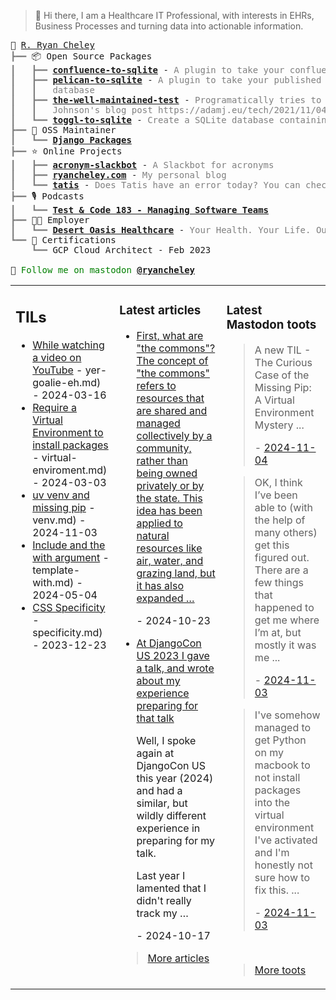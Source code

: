 > 👋 Hi there, I am a Healthcare IT Professional, with interests in EHRs, Business Processes and turning data into actionable information.

<pre style="font-family:Menlo,'DejaVu Sans Mono',consolas,'Courier New',monospace">🙂 <a href="https://www.ryancheley.com">R. Ryan Cheley</a>
<span style="color: #808080; text-decoration-color: #808080">┣━━ </span>📦 Open Source Packages
<span style="color: #808080; text-decoration-color: #808080">┃   ┣━━ </span><span style="font-weight: bold"><a href="https://pypi.org/project/confluence-to-sqlite/">confluence-to-sqlite</a></span> - <span style="color: #808080; text-decoration-color: #808080">A plugin to take your confluence data and add it to a SQLite database</span>
<span style="color: #808080; text-decoration-color: #808080">┃   ┣━━ </span><span style="font-weight: bold"><a href="https://pypi.org/project/pelican-to-sqlite/">pelican-to-sqlite</a></span> - <span style="color: #808080; text-decoration-color: #808080">A plugin to take your published Pelican posts and put them into a SQLite</span>
<span style="color: #808080; text-decoration-color: #808080">┃   ┃   </span><span style="color: #808080; text-decoration-color: #808080">database</span>
<span style="color: #808080; text-decoration-color: #808080">┃   ┣━━ </span><span style="font-weight: bold"><a href="https://pypi.org/project/the-well-maintained-test/">the-well-maintained-test</a></span> - <span style="color: #808080; text-decoration-color: #808080">Programatically tries to answer the 12 questions from Adam </span>
<span style="color: #808080; text-decoration-color: #808080">┃   ┃   </span><span style="color: #808080; text-decoration-color: #808080">Johnson&#x27;s blog post https://adamj.eu/tech/2021/11/04/the-well-maintained-test/</span>
<span style="color: #808080; text-decoration-color: #808080">┃   ┗━━ </span><span style="font-weight: bold"><a href="https://pypi.org/project/toggl-to-sqlite/">toggl-to-sqlite</a></span> - <span style="color: #808080; text-decoration-color: #808080">Create a SQLite database containing data from your Toggl account.</span>
<span style="color: #808080; text-decoration-color: #808080">┣━━ </span>🧰 OSS Maintainer
<span style="color: #808080; text-decoration-color: #808080">┃   ┗━━ </span><span style="font-weight: bold"><a href="https://djangopackages.org">Django Packages</a></span>
<span style="color: #808080; text-decoration-color: #808080">┣━━ </span>⭐ Online Projects
<span style="color: #808080; text-decoration-color: #808080">┃   ┣━━ </span><span style="font-weight: bold"><a href="https://slackbot.ryancheley.com">acronym-slackbot</a></span> - <span style="color: #808080; text-decoration-color: #808080">A Slackbot for acronyms</span>
<span style="color: #808080; text-decoration-color: #808080">┃   ┣━━ </span><span style="font-weight: bold"><a href="https://www.ryancheley.com">ryancheley.com</a></span> - <span style="color: #808080; text-decoration-color: #808080">My personal blog</span>
<span style="color: #808080; text-decoration-color: #808080">┃   ┗━━ </span><span style="font-weight: bold"><a href="https://doestatisjrhaveanerrortoday.com">tatis</a></span> - <span style="color: #808080; text-decoration-color: #808080">Does Tatis have an error today? You can check here</span>
<span style="color: #808080; text-decoration-color: #808080">┣━━ </span>🎙️ Podcasts
<span style="color: #808080; text-decoration-color: #808080">┃   ┗━━ </span><span style="font-weight: bold"><a href="https://testandcode.com/183">Test &amp; Code 183 - Managing Software Teams</a></span>
<span style="color: #808080; text-decoration-color: #808080">┣━━ </span>👨‍💻 Employer
<span style="color: #808080; text-decoration-color: #808080">┃   ┗━━ </span><span style="font-weight: bold"><a href="https://www.mydohc.com">Desert Oasis Healthcare</a></span> - <span style="color: #808080; text-decoration-color: #808080">Your Health. Your Life. Our Passion.</span>
<span style="color: #808080; text-decoration-color: #808080">┗━━ </span>📜 Certifications
<span style="color: #808080; text-decoration-color: #808080">    ┗━━ </span>GCP Cloud Architect - Feb 2023

🦣 <span style="color: #008000; text-decoration-color: #008000">Follow me on mastodon </span><span style="color: #008000; text-decoration-color: #008000; font-weight: bold"><a href="https://mastodon.social/@ryancheley">@ryancheley</a></span>
</pre>


<table><tr><td valign="top" width="33%">

## TILs

<ul>

  <li><a href="https://www.google.com/url?sa=t&rct=j&q=&esrc=s&source=web&cd=&ved=2ahUKEwiu4OSS1PmEAxWck4kEHedYCXoQwqsBegQICBAG&url=https%3A%2F%2Fwww.youtube.com%2Fwatch%3Fv%3DU2uwdVSfaDo&usg=AOvVaw0xGYxzDUlv6v82tY7FAAuW&opi=89978449 the other day I learned that" target="_blank">While watching a video on YouTube</a> - yer-goalie-eh.md) - 2024-03-16</li>

  <li><a href="https://github.com/ryancheley/til/blob/main/Python/require" target="_blank">Require a Virtual Environment to install packages</a> - virtual-enviroment.md) - 2024-03-03</li>

  <li><a href="https://github.com/ryancheley/til/blob/main/uv/uv" target="_blank">uv venv and missing pip</a> - venv.md) - 2024-11-03</li>

  <li><a href="https://github.com/ryancheley/til/blob/main/Django/include" target="_blank">Include and the with argument</a> - template-with.md) - 2024-05-04</li>

  <li><a href="https://github.com/ryancheley/til/blob/main/css/css" target="_blank">CSS Specificity</a> - specificity.md) - 2023-12-23</li>

</ul>


</td><td valign="top" width="34%">

### Latest articles

<ul>

  <li><a href="tag:www.ryancheley.com,2024-10-23:/2024/10/23/django-commons/" target="_blank"><p>First, what are "the commons"? The concept of "the commons" refers to resources that are shared and managed collectively by a community, rather than being owned privately or by the state. This idea has been applied to natural resources like air, water, and grazing land, but it has also expanded …</p></a> - 2024-10-23</li>

  <li><a href="tag:www.ryancheley.com,2024-10-17:/2024/10/17/djangocon-us-2024-talk/" target="_blank"><p>At DjangoCon US 2023 I gave a talk, and wrote about my experience <a href="https://www.ryancheley.com/2023/12/15/so-you-want-to-give-a-talk-at-a-conference/">preparing for that talk</a></p>
<p>Well, I spoke again at DjangoCon US this year (2024) and had a similar, but wildly different experience in preparing for my talk.</p>
<p>Last year I lamented that I didn't really track my …</p></a> - 2024-10-17</li>

</ul>

> <a href="https://ryancheley.com/" target="_blank">More articles</a>

</td><td valign="top" width="33%">

### Latest Mastodon toots


  <blockquote>
  <p>A new TIL -  The Curious Case of the Missing Pip: A Virtual Environment Mystery ...</p>
  - <a href="https://mastodon.social/@ryancheley/113421765258043464" target="_blank">2024-11-04</a>
  </blockquote>

  <blockquote>
  <p>OK, I think I’ve been able to (with the help of many others) get this figured out. There are a few things that happened to get me where I’m at, but mostly it was me ...</p>
  - <a href="https://mastodon.social/@ryancheley/113420924268770473" target="_blank">2024-11-03</a>
  </blockquote>

  <blockquote>
  <p>I've somehow managed to get Python on my macbook to not install packages into the virtual environment I've activated and I'm honestly not sure how to fix this.  ...</p>
  - <a href="https://mastodon.social/@ryancheley/113420509533590631" target="_blank">2024-11-03</a>
  </blockquote>


<br>

> <a href="https://mastodon.social/@ryancheley" target="_blank">More toots</a>


</td></tr></table>